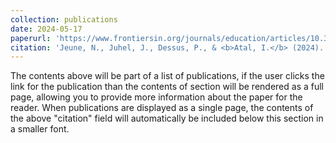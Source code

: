 ```yaml
---
collection: publications
date: 2024-05-17
paperurl: 'https://www.frontiersin.org/journals/education/articles/10.3389/feduc.2024.1368565/full'
citation: 'Jeune, N., Juhel, J., Dessus, P., & <b>Atal, I.</b> (2024). Six factors facilitating teachers’ use of research. An experimental factorial survey of educational stakeholders perspectives. <i>Frontiers in Education</i>, 9. doi: 10.3389/feduc.2024.1368565'
---
```


The contents above will be part of a list of publications, if the user clicks the link for the publication than the contents of section will be rendered as a full page, allowing you to provide more information about the paper for the reader. When publications are displayed as a single page, the contents of the above "citation" field will automatically be included below this section in a smaller font.
